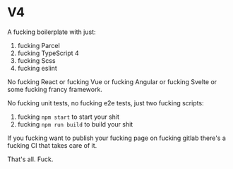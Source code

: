 # V4

A fucking boilerplate with just:

1. fucking Parcel
2. fucking TypeScript 4
3. fucking Scss
4. fucking eslint

No fucking React or fucking Vue or fucking Angular or fucking Svelte or some fucking francy framework.

No fucking unit tests, no fucking e2e tests, just two fucking scripts:

1. fucking `npm start` to start your shit
2. fucking `npm run build` to build your shit

If you fucking want to publish your fucking page on fucking gitlab there's a fucking CI that takes care of it.

That's all. Fuck.
